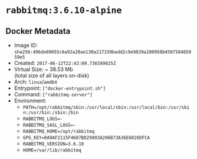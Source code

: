 # `rabbitmq:3.6.10-alpine`

## Docker Metadata

- Image ID: `sha256:496de69055c6a92a20ae130a217339badd2c9e9839a280950b458758485059e5`
- Created: `2017-06-12T22:43:09.736589025Z`
- Virtual Size: ~ 38.53 Mb  
  (total size of all layers on-disk)
- Arch: `linux`/`amd64`
- Entrypoint: `["docker-entrypoint.sh"]`
- Command: `["rabbitmq-server"]`
- Environment:
  - `PATH=/opt/rabbitmq/sbin:/usr/local/sbin:/usr/local/bin:/usr/sbin:/usr/bin:/sbin:/bin`
  - `RABBITMQ_LOGS=-`
  - `RABBITMQ_SASL_LOGS=-`
  - `RABBITMQ_HOME=/opt/rabbitmq`
  - `GPG_KEY=0A9AF2115F4687BD29803A206B73A36E6026DFCA`
  - `RABBITMQ_VERSION=3.6.10`
  - `HOME=/var/lib/rabbitmq`
